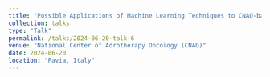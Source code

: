 ```yaml
---
title: "Possible Applications of Machine Learning Techniques to CNAO-based Applications"
collection: talks
type: "Talk"
permalink: /talks/2024-06-20-talk-6
venue: "National Center of Adrotherapy Oncology (CNAO)"
date: 2024-06-20
location: "Pavia, Italy"
---
```

